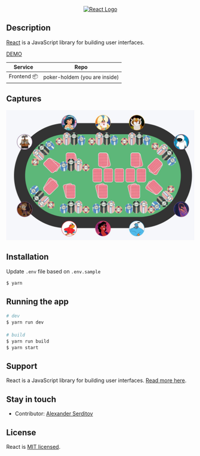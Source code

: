 <p align="center">
  <a href="http://nestjs.com/" target="blank"><img src="https://upload.wikimedia.org/wikipedia/commons/thumb/a/a7/React-icon.svg/512px-React-icon.svg.png" width="320" alt="React Logo" /></a>
</p>


## Description
[React](https://reactjs.org/) is a JavaScript library for building user interfaces.

[DEMO](http://ec2-3-129-72-17.us-east-2.compute.amazonaws.com:8000/)


| Service | Repo                          |
| --- |-------------------------------|
| Frontend 📦 | poker-holdem (you are inside) |

## Captures
<p align="center">
  <img src="/captures/poker-holdem.jpg" alt="screenshot" />
</p>



## Installation

Update `.env` file  based on `.env.sample`

```bash
$ yarn
```

## Running the app

```bash
# dev
$ yarn run dev

# build
$ yarn run build
$ yarn start
```

## Support

React is a JavaScript library for building user interfaces. [Read more here](https://reactjs.org/community/support.html).

## Stay in touch

- Contributor: [Alexander Serditov](https://cv.digitallyconstructed.ru/)

## License

  React is [MIT licensed](LICENSE).
